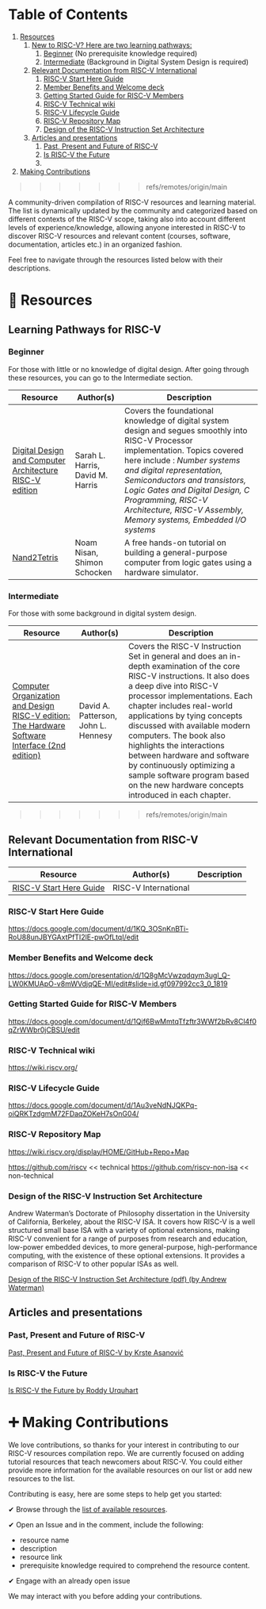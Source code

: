 
# Table of Contents

1.  [Resources](#org2e337f9)
    1. [New to RISC-V? Here are two learning pathways:](#org4ea67b3)
        1. [Beginner](#org5a672ea) (No prerequisite knowledge required)
        2. [Intermediate](#orgb463c7a) (Background in Digital System Design is required)
    2.  [Relevant Documentation from RISC-V International](#orgb66ed4e)
        1.  [RISC-V Start Here Guide](#orgf775596)
        2.  [Member Benefits and Welcome deck](#orgef47f2b)
        3.  [Getting Started Guide for RISC-V Members](#org2c1f482)
        4.  [RISC-V Technical wiki](#orga06e5db)
        5.  [RISC-V Lifecycle Guide](#orgcf8aeeb)
        6.  [RISC-V Repository Map](#org62e6e3a)
        7.  [Design of the RISC-V Instruction Set Architecture](#orga38d912)
    3.  [Articles and presentations](#org6221be0)
        1.  [Past, Present and Future of RISC-V](#orge113f34)
        2.  [Is RISC-V the Future](#org8eea08f)
        3.  [](#orgc991c5b)
2.  [Making Contributions](#org3e6c8b2)
>>>>>>> refs/remotes/origin/main

A community-driven compilation of RISC-V resources and learning material. The list is dynamically
updated by the community and categorized based on different contexts of the RISC-V scope, taking
also into account different levels of experience/knowledge, allowing anyone interested in RISC-V to
discover RISC-V resources and relevant content (courses, software, documentation, articles etc.) in
an organized fashion.

Feel free to navigate through the resources listed below with their descriptions. 


<a id="org3034770"></a>

# 📙 Resources

<a id="org4ea67b3"></a>

## Learning Pathways for RISC-V

<a id="org5a672ea"></a>

### Beginner 
For those with little or no knowledge of digital design. After going through these resources, you can go to the Intermediate section.


| Resource  |  Author(s) | Description  |
|---|---|---|
| [Digital Design and Computer Architecture RISC-V edition](https://www.amazon.com/Digital-Design-Computer-Architecture-RISC-V/dp/0128200642/ref=sr_1_5?crid=1Y6VGCXHTB99I&keywords=digital+design+and+computer+architecture&qid=1659609065&sprefix=digital+design+and+computer+architecture%2Caps%2C135&sr=8-5)  | Sarah L. Harris, David M. Harris   | Covers the foundational knowledge of digital system design and segues smoothly into RISC-V Processor implementation. Topics covered here include : *Number systems and digital representation, Semiconductors and transistors, Logic Gates and Digital Design, C Programming, RISC-V Architecture, RISC-V Assembly, Memory systems, Embedded I/O systems* |
| [Nand2Tetris](https://www.nand2tetris.org/) | Noam Nisan, Shimon Schocken | A free hands-on tutorial on building a general-purpose computer from logic gates using a hardware simulator. |

<a id="orgb463c7a"></a>

### Intermediate 
For those with some background in digital system design.


| Resource  |  Author(s) | Description  |
|---|---|---|
| [Computer Organization and Design RISC-V edition: The Hardware Software Interface (2nd edition)](https://www.amazon.com/Computer-Organization-Design-RISC-V-Architecture/dp/0128203315/ref=tmm_pap_swatch_0?_encoding=UTF8&qid=&sr=) | David A. Patterson, John L. Hennesy | Covers the RISC-V Instruction Set in general and does an in-depth examination of the core RISC-V instructions. It also does a deep dive into RISC-V processor implementations. Each chapter includes real-world applications by tying concepts discussed with available modern computers. The book also highlights the interactions between hardware and software by continuously optimizing a sample software program based on the new hardware concepts introduced in each chapter. |


<a id="orgb66ed4e"></a>
>>>>>>> refs/remotes/origin/main

## Relevant Documentation from RISC-V International

| Resource                                                                                                        | Author(s)            | Description |
|-----------------------------------------------------------------------------------------------------------------|----------------------|-------------|
| [RISC-V Start Here Guide](https://docs.google.com/document/d/1KQ_3OSnKnBTi-RoU88unJBYGAxtPfTI2lE-pwOfLtqI/edit) | RISC-V International |             |
<a id="org30879ac"></a>

### RISC-V Start Here Guide

<https://docs.google.com/document/d/1KQ_3OSnKnBTi-RoU88unJBYGAxtPfTI2lE-pwOfLtqI/edit>


<a id="org8836e21"></a>

### Member Benefits and Welcome deck

<https://docs.google.com/presentation/d/1Q8gMcVwzqdqym3ugl_Q-LW0KMUApO-v8mWVdjqQE-MI/edit#slide=id.gf097992cc3_0_1819>


<a id="org94a40fb"></a>

### Getting Started Guide for RISC-V Members

<https://docs.google.com/document/d/1Qjf6BwMmtqTfzftr3WWf2bRv8Cl4f0qZrWWbr0jCBSU/edit>


<a id="orge26b766"></a>

### RISC-V Technical wiki

<https://wiki.riscv.org/>


<a id="org35cdc5a"></a>

### RISC-V Lifecycle Guide

<https://docs.google.com/document/d/1Au3veNdNJQKPq-oiQRKTzdgmM72FDaqZOKeH7sOnG04/>


<a id="org64e814d"></a>

### RISC-V Repository Map

<https://wiki.riscv.org/display/HOME/GitHub+Repo+Map>

<https://github.com/riscv> << technical
<https://github.com/riscv-non-isa> << non-technical


<a id="orgd5fca53"></a>

### Design of the RISC-V Instruction Set Architecture

Andrew Waterman’s Doctorate of Philosophy dissertation in the University of California,
Berkeley, about the RISC-V ISA. It covers how RISC-V is a well structured small base ISA with a
variety of optional extensions, making RISC-V convenient for a range of purposes from research
and education, low-power embedded devices, to more general-purpose, high-performance computing,
with the existence of these optional extensions. It provides a comparison of RISC-V to other
popular ISAs as well.

[Design of the RISC-V Instruction Set Architecture (pdf) (by Andrew Waterman)](https://www2.eecs.berkeley.edu/Pubs/TechRpts/2016/EECS-2016-1.pdf)


<a id="org449c1ef"></a>

## Articles and presentations


<a id="org6a03807"></a>

### Past, Present and Future of RISC-V

[Past, Present and Future of RISC-V by Krste Asanović](https://www.youtube.com/watch?v=RrVRMFjYti0)


<a id="orgf649224"></a>

### Is RISC-V the Future

[Is RISC-V the Future by Roddy Urquhart](https://semiengineering.com/is-risc-v-the-future/ )


<a id="org5c4429f"></a>

### 

<a id="org3e6c8b2"></a>

# ➕ Making Contributions

We love contributions, so thanks for your interest in contributing to our RISC-V resources compilation repo. We are currently focused on adding tutorial resources that teach newcomers about RISC-V. You could either provide more information for the available resources on our list or add new resources to the list.

Contributing is easy, here are some steps to help get you started:

✔ Browse through the [list of available resources](https://docs.google.com/spreadsheets/d/1Hi62TPnl58R4lDX3wVw9_T78ylY21mI7B5Qb04ewLRE/edit#gid=0).

✔ Open an Issue and in the comment, include the following: 
- resource name 
- description 
- resource link
- prerequisite knowledge required to comprehend the resource content.

✔ Engage with an already open issue

We may interact with you before adding your contributions.
